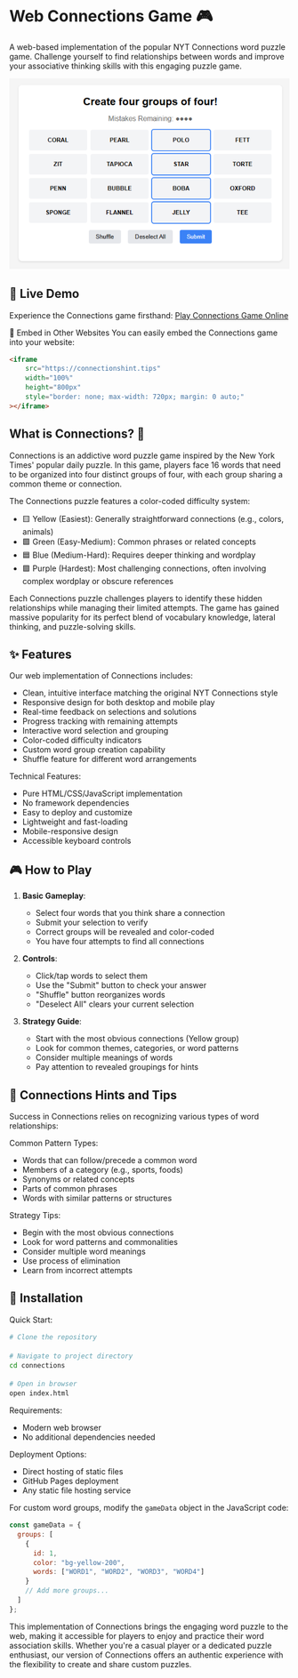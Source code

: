 # Web Connections Game 🎮

A web-based implementation of the popular NYT Connections word puzzle game. Challenge yourself to find relationships between words and improve your associative thinking skills with this engaging puzzle game.

![Connections Game Demo](demo.png)

## 🎯 Live Demo
Experience the Connections game firsthand:
[Play Connections Game Online](https://ConnectionsHint.tips)

🔌 Embed in Other Websites
You can easily embed the Connections game into your website:
```html
<iframe 
    src="https://connectionshint.tips" 
    width="100%" 
    height="800px" 
    style="border: none; max-width: 720px; margin: 0 auto;"
></iframe>
```

## What is Connections? 🤔

Connections is an addictive word puzzle game inspired by the New York Times' popular daily puzzle. In this game, players face 16 words that need to be organized into four distinct groups of four, with each group sharing a common theme or connection.

The Connections puzzle features a color-coded difficulty system:
- 🟨 Yellow (Easiest): Generally straightforward connections (e.g., colors, animals)
- 🟩 Green (Easy-Medium): Common phrases or related concepts
- 🟦 Blue (Medium-Hard): Requires deeper thinking and wordplay
- 🟪 Purple (Hardest): Most challenging connections, often involving complex wordplay or obscure references

Each Connections puzzle challenges players to identify these hidden relationships while managing their limited attempts. The game has gained massive popularity for its perfect blend of vocabulary knowledge, lateral thinking, and puzzle-solving skills.

## ✨ Features

Our web implementation of Connections includes:
- Clean, intuitive interface matching the original NYT Connections style
- Responsive design for both desktop and mobile play
- Real-time feedback on selections and solutions
- Progress tracking with remaining attempts
- Interactive word selection and grouping
- Color-coded difficulty indicators
- Custom word group creation capability
- Shuffle feature for different word arrangements

Technical Features:
- Pure HTML/CSS/JavaScript implementation
- No framework dependencies
- Easy to deploy and customize
- Lightweight and fast-loading
- Mobile-responsive design
- Accessible keyboard controls

## 🎮 How to Play

1. **Basic Gameplay**:
   - Select four words that you think share a connection
   - Submit your selection to verify
   - Correct groups will be revealed and color-coded
   - You have four attempts to find all connections

2. **Controls**:
   - Click/tap words to select them
   - Use the "Submit" button to check your answer
   - "Shuffle" button reorganizes words
   - "Deselect All" clears your current selection

3. **Strategy Guide**:
   - Start with the most obvious connections (Yellow group)
   - Look for common themes, categories, or word patterns
   - Consider multiple meanings of words
   - Pay attention to revealed groupings for hints

## 🎯 Connections Hints and Tips

Success in Connections relies on recognizing various types of word relationships:

Common Pattern Types:
- Words that can follow/precede a common word
- Members of a category (e.g., sports, foods)
- Synonyms or related concepts
- Parts of common phrases
- Words with similar patterns or structures

Strategy Tips:
- Begin with the most obvious connections
- Look for word patterns and commonalities
- Consider multiple word meanings
- Use process of elimination
- Learn from incorrect attempts

## 🚀 Installation

Quick Start:
```bash
# Clone the repository

# Navigate to project directory
cd connections

# Open in browser
open index.html
```

Requirements:
- Modern web browser
- No additional dependencies needed

Deployment Options:
- Direct hosting of static files
- GitHub Pages deployment
- Any static file hosting service

For custom word groups, modify the `gameData` object in the JavaScript code:
```javascript
const gameData = {
  groups: [
    {
      id: 1,
      color: "bg-yellow-200",
      words: ["WORD1", "WORD2", "WORD3", "WORD4"]
    }
    // Add more groups...
  ]
};
```

This implementation of Connections brings the engaging word puzzle to the web, making it accessible for players to enjoy and practice their word association skills. Whether you're a casual player or a dedicated puzzle enthusiast, our version of Connections offers an authentic experience with the flexibility to create and share custom puzzles.
